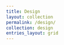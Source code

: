 ```yaml
---
title: Design
layout: collection
permalink: /design/
collection: design
entries_layout: grid
---
```

